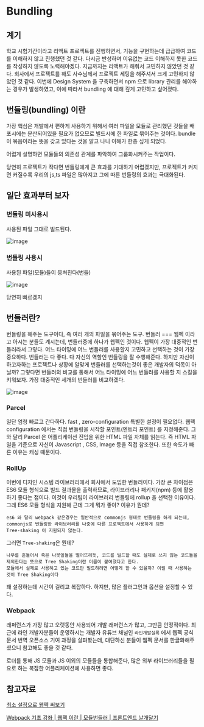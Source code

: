 # Bundling 

## 계기

학교 시험기간이라고 리액트 프로젝트를 진행하면서, 기능을 구현하는데 급급하여 코드를 이해하지 않고 진행했던 것 같다. 다시금 반성하며 이유없는 코드 이해하지 못한 코드를 작성하지 않도록 노력해야겠다.
지금까지는 리액트가 해줘서 고민하지 않았던 것 같다.
회사에서 프로젝트를 해도 사수님께서 프로젝트 세팅을 해주셔서 크게 고민하지 않았던 것 같다.
이번에 Design System 을 구축하면서 npm 으로 library 관리를 해야하는 경우가 발생하였고, 이에 따라서 bundling 에 대해 깊게 고민하고 싶어졌다.

## 번들링(bundling) 이란

가장 핵심은 개발에서 편하게 사용하기 위해서 여러 파일을 모듈로 관리했던 것들을 배포시에는 분산되어있을 필요가 없으므로 빌드시에 한 파일로 묶어주는 것이다.
bundle 이 묶음이라는 뜻을 갖고 있다는 것을 알고 나니 이해가 한층 싶게 되었다.

어렵게 설명하면 모듈들의 의존성 관계를 파악하여 그룹화시켜주는 작업이다.

당연히 프로젝트가 작다면 번들링에게 큰 효과를 기대하기 어렵겠지만, 프로젝트가 커지면 커질수록 우리의 js,ts 파일은 많아지고 그에 따른 번들링의 효과는 극대화된다.

## 일단 효과부터 보자

### 번들링 미사용시

사용된 파일 그대로 빌드된다.

![image](https://user-images.githubusercontent.com/69495129/175758316-9c74d264-32c9-41a2-8127-fbf3902a69cc.png)


### 번들링 사용시

사용된 파일(모듈)들이 뭉쳐진다(번들) 

![image](https://user-images.githubusercontent.com/69495129/175758331-b952d378-a3d5-426f-88ea-32c91bed7717.png)

당연히 빠르겠지

## 번들러란?
번들링을 해주는 도구이다, 즉 여러 개의 파일을 묶어주는 도구.
번들러 === 웹펙 이라고 아시는 분들도 계시는데, 번들러중에 하나가 웹펙인 것이다. 웹펙이 가장 대중적인 번들러라서 그렇다.
어느 타이밍에 어느 번들러를 사용할지 고민하고 선택하는 것이 가장 중요하다.
번들러는 다 좋다. 다 자신의 역할인 번들링을 잘 수행해준다. 하지만 자신이 하고자하는 프로젝트나 상황에 알맞게 번들러를 선택하는것이 좋은 개발자의 덕목이 아닐까?
그렇다면 번들러의 비교를 통해서 어느 타이밍에 어느 번들러를 사용할 지 스킬을 키워보자.
가장 대중적인 세개의 번들러를 비교하겠다. 

![image](https://user-images.githubusercontent.com/69495129/175758407-ab37dad4-7e9c-45b4-9e84-fb25f73fe903.png)

### Parcel

일단 엄청 빠르고 간다하다.
fast , zero-configuration 특별한 설정이 필요없다.
웹펙 configuration 에서는 직접 번들링을 시작할 포인트(엔트리 포인트) 를 지정해준다.
그와 달리 Parcel 은 어플리케이션 진입을 위한 HTML 파일 자체를 읽는다.
즉 HTML 파일을 기준으로 자신이 Javascript , CSS, Image 등을 직접 참조한다.
또한 속도가 빠른 이유는 캐싱 때문이다.

### RollUp

이번에 디자인 시스템 라이브러리에서 회사에서 도입한 번들러이다. 
가장 큰 차이점은 ES6 모듈 형식으로 빌드 결과물을 출력하므로, 라이브러리나 패키지(npm) 등에 활용하기 좋다는 점이다. 이것이 우리팀이 라이브러리 번들링에 rollup 을 선택한 이유이다.
그래 ES6 모듈 형식을 지원해 근데 그게 뭐가 좋아? 이유가 뭔데?

```
es6 와 달리 webpack 같은경우는 일반적으로 commonjs 형태로 번들링을 하게 되는데, commonjs로 번들링한 라이브러리를 나중에 다른 프로젝트에서 사용하게 되면
Tree-shaking 이 지원되지 않는다.
```

그러면 `Tree-shaking`은 뭔데?

```
나무를 흔들어서 죽은 나뭇잎들을 떨어뜨리듯, 코드를 빌드할 때도 실제로 쓰지 않는 코드들을 제외한다는 뜻으로 Tree Shaking이란 이름이 붙여졌다고 한다.
모듈에서 실제로 사용하고 있는 코드만 빌드하려면 어떻게 할 수 있을까? 이럴 때 사용하는 것이 Tree Shaking이다
```

꽤 설정하는데 시간이 걸리고 복잡하다. 하지만, 많은 플러그인과 옵션을 설정할 수 있다. 

### Webpack 

래퍼런스가 가장 많고 오랫동안 사용되어 개발 래퍼런스가 많고, 그만큼 안정적이다.
최근에 라인 개발자분들이 운영하시는 개발자 유튜브 채널인 `라인개발실록` 에서 웹펙 공식문서 번역 오픈소스 기여 과정을 살펴봤는데, 대단하신 분들이 웹펙 문서를 한글화해주셨으니 참고해도 좋을 것 같다.

로더를 통해 JS 모듈과 JS 이외의 모듈들을 통합해준다, 
많은 외부 라이브러리들을 필요로 하는 복잡한 어플리케이션에 사용하면 좋다.


## 참고자료

[최소 설정으로 웹펙 써보기](https://www.youtube.com/watch?v=pzHMT9Jxce0)

[Webpack 기초 강좌 | 웹팩 이란 | 모듈번들러 | 프론트엔드 날개달기](https://www.youtube.com/watch?v=NGVc-zw2FG8&t=951s)
